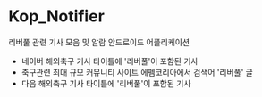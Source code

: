 # Kop_Notifier
리버풀 관련 기사 모음 및 알람 안드로이드 어플리케이션
- 네이버 해외축구 기사 타이틀에 '리버풀'이 포함된 기사
- 축구관련 최대 규모 커뮤니티 사이트 에펨코리아에서 검색어 '리버풀' 글
- 다음 해외축구 기사 타이틀에 '리버풀'이 포함된 기사
